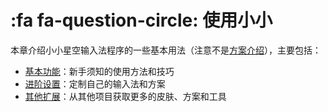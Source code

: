 # :fa fa-question-circle: 使用小小

本章介绍小小星空输入法程序的一些基本用法（注意不是[方案介绍](schema.md)），主要包括：

* [基本功能](usage-typing.md)：新手须知的使用方法和技巧
* [进阶设置](usage-custom.md)：定制自己的输入法和方案
* [其他扩展](usage-extend.md)：从其他项目获取更多的皮肤、方案和工具